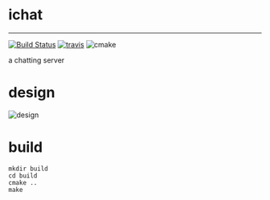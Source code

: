 # ichat #
----------

[![Build Status](https://drone.io/github.com/duguying/ichat/status.png)](https://drone.io/github.com/duguying/ichat/latest)
[![travis](https://api.travis-ci.org/duguying/ichat.png)](https://travis-ci.org/duguying/ichat)
![cmake](http://www.cmake.org/cmake/img/CMake-logo-triangle-download.jpg)

a chatting server

# design #

![design](https://rawgithub.com/duguying/ichat/master/docs/design.svg)

# build #

```shell
mkdir build
cd build
cmake ..
make
```